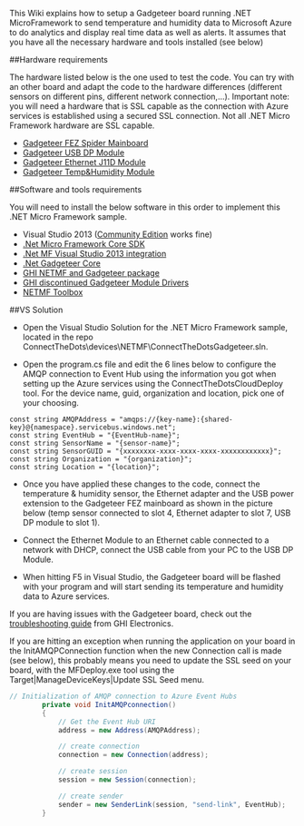 This Wiki explains how to setup a Gadgeteer board running .NET MicroFramework to send temperature and humidity data to Microsoft Azure to do analytics and display real time data as well as alerts.
It assumes that you have all the necessary hardware and tools installed (see below)

##Hardware requirements

The hardware listed below is the one used to test the code. You can try with an other board and adapt the code to the hardware differences (different sensors on different pins, different network connection,...). Important note: you will need a hardware that is SSL capable as the connection with Azure services is established using a secured SSL connection. Not all .NET Micro Framework hardware are SSL capable.

 - [Gadgeteer FEZ Spider Mainboard][1]
 - [Gadgeteer USB DP Module][2]
 - [Gadgeteer Ethernet J11D Module][3]
 - [Gadgeteer Temp&Humidity Module][4]

##Software and tools requirements

You will need to install the below software in this order to implement this .NET Micro Framework sample.

 - Visual Studio 2013 ([Community Edition][5] works fine)
 - [.Net Micro Framework Core SDK][6]
 - [.Net MF Visual Studio 2013 integration][7]
 - [.Net Gadgeteer Core][8]
 - [GHI NETMF and Gadgeteer package][9]
 - [GHI discontinued Gadgeteer Module Drivers][11]
 - [NETMF Toolbox][12]

##VS Solution

* Open the Visual Studio Solution for the .NET Micro Framework sample, located in the repo ConnectTheDots\devices\NETMF\ConnectTheDotsGadgeteer.sln.

* Open the program.cs file and edit the 6 lines below to configure the AMQP connection to Event Hub using the information you got when setting up the Azure services using the ConnectTheDotsCloudDeploy tool. For the device name, guid, organization and location, pick one of your choosing.

```
const string AMQPAddress = "amqps://{key-name}:{shared-key}@{namespace}.servicebus.windows.net";
const string EventHub = "{EventHub-name}";
const string SensorName = "{sensor-name}";
const string SensorGUID = "{xxxxxxxx-xxxx-xxxx-xxxx-xxxxxxxxxxxx}";
const string Organization = "{organization}";
const string Location = "{location}";
```

* Once you have applied these changes to the code, connect the temperature & humidity sensor, the Ethernet adapter and the USB power extension to the Gadgeteer FEZ mainboard as shown in the picture below (temp sensor connected to slot 4, Ethernet adapter to slot 7, USB DP module to slot 1).

* Connect the Ethernet Module to an Ethernet cable connected to a network with DHCP, connect the USB cable from your PC to the USB DP Module.

* When hitting F5 in Visual Studio, the Gadgeteer board will be flashed with your program and will start sending its temperature and humidity data to Azure services.

If you are having issues with the Gadgeteer board, check out the [troubleshooting guide][10] from GHI Electronics. 

If you are hitting an exception when running the application on your board in the InitAMQPConnection function when the new Connection call is made (see below), this probably means you need to update the SSL seed on your board, with the MFDeploy.exe tool using the Target|ManageDeviceKeys|Update SSL Seed menu.

```csharp
// Initialization of AMQP connection to Azure Event Hubs
        private void InitAMQPconnection()
        {
            // Get the Event Hub URI
            address = new Address(AMQPAddress);

            // create connection
            connection = new Connection(address);

            // create session
            session = new Session(connection);

            // create sender
            sender = new SenderLink(session, "send-link", EventHub);
        }
```

  [1]: https://www.ghielectronics.com/catalog/product/269
  [2]: https://www.ghielectronics.com/catalog/product/280
  [3]: https://www.ghielectronics.com/catalog/product/284
  [4]: https://www.ghielectronics.com/catalog/product/344
  [5]: http://go.microsoft.com/?linkid=9863608
  [6]: http://netmf.codeplex.com/downloads/get/911182
  [7]: http://netmf.codeplex.com/downloads/get/911183
  [8]: http://gadgeteer.codeplex.com/downloads/get/918081
  [9]: https://www.ghielectronics.com/support/netmf/sdk/24/netmf-and-gadgeteer-package-2014-r5
  [10]: https://www.ghielectronics.com/docs/165/netmf-and-gadgeteer-troubleshooting
  [11]: https://www.ghielectronics.com/docs/299/discontinued-gadgeteer-module-drivers
  [12]: http://netmftoolbox.codeplex.com/